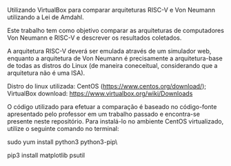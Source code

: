 Utilizando VirtualBox para comparar arquiteturas RISC-V e Von Neumann utilizando a Lei de Amdahl.

Este trabalho tem como objetivo comparar as arquiteturas de computadores Von Neumann e RISC-V e descrever os resultados coletados.

A arquitetura RISC-V deverá ser emulada através de um simulador web, enquanto a arquitetura de Von Neumann é precisamente a arquitetura-base de todas as distros do Linux (de maneira coneceitual, considerando que a arquitetura não é uma ISA).

Distro do linux utilizada: CentOS (https://www.centos.org/download/);
VirtualBox download: https://www.virtualbox.org/wiki/Downloads

O código utilizado para efetuar a comparação é baseado no código-fonte apresentado pelo professor em um trabalho passado e encontra-se presente neste repositório. Para instalá-lo no ambiente CentOS virtualizado, utilize o seguinte comando no terminal:

sudo yum install python3 python3-pip\

pip3 install matplotlib psutil


